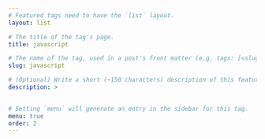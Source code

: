 ```yaml
---
# Featured tags need to have the `list` layout.
layout: list

# The title of the tag's page.
title: javascript

# The name of the tag, used in a post's front matter (e.g. tags: [<slug>]).
slug: javascript

# (Optional) Write a short (~150 characters) description of this featured tag.
description: >
  

# Setting `menu` will generate an entry in the sidebar for this tag.
menu: true
order: 2
---
```

